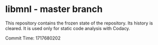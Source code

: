 # libmnl - master branch

This repository contains the frozen state of the repository.
Its history is cleared. It is used only for static code
analysis with Codacy.

Commit Time: 1717680202